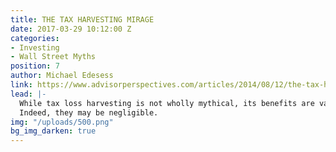 ```yaml
---
title: THE TAX HARVESTING MIRAGE
date: 2017-03-29 10:12:00 Z
categories:
- Investing
- Wall Street Myths
position: 7
author: Michael Edesess
link: https://www.advisorperspectives.com/articles/2014/08/12/the-tax-harvesting-mirage
lead: |-
  While tax loss harvesting is not wholly mythical, its benefits are vastly overstated.
  Indeed, they may be negligible.
img: "/uploads/500.png"
bg_img_darken: true
---
```


